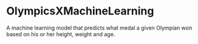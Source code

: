 # OlympicsXMachineLearning
A machine learning model that predicts what medal a given Olympian won based on his or her height, weight and age.
